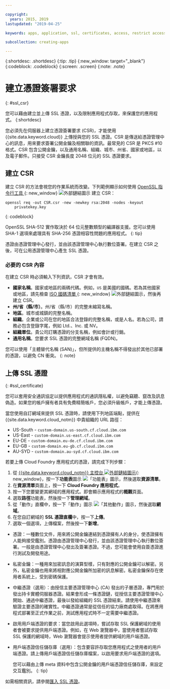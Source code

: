 ```yaml
---

copyright:
  years: 2015, 2019
lastupdated: "2019-04-25"

keywords: apps, application, ssl, certificates, access, restrict access, create, csr, upload, import

subcollection: creating-apps

---
```


{:shortdesc: .shortdesc}
{:tip: .tip}
{:new_window: target="_blank"}
{:codeblock: .codeblock}
{:screen: .screen}
{:note: .note}

# 建立憑證簽署要求
{: #ssl_csr}

您可以藉由建立並上傳 SSL 憑證，以及限制應用程式存取，來保護您的應用程式。
{:shortdesc}

您必須先在伺服器上建立憑證簽署要求 (CSR)，才能使用 {{site.data.keyword.cloud}} 上傳授與您的 SSL 憑證。CSR 是傳送給憑證管理中心的訊息，用來要求簽署公開金鑰及相關聯的資訊。最常見的 CSR 是 PKCS #10 格式。CSR 包含公開金鑰，以及通用名稱、組織、城市、州省、國家或地區，以及電子郵件。只接受 CSR 金鑰長度 2048 位元的 SSL 憑證要求。

## 建立 CSR

建立 CSR 的方法會視您的作業系統而改變。下列範例顯示如何使用 [OpenSSL 指令行工具 ](http://www.openssl.org/){: new_window} ![外部鏈結圖示](../icons/launch-glyph.svg "外部鏈結圖示") 建立 CSR：

```
openssl req -out CSR.csr -new -newkey rsa:2048 -nodes -keyout
    privatekey.key
```
{: codeblock}

OpenSSL SHA-512 實作取決於 64 位元整數類型的編譯器支援。您可以使用 SHA-1 選項來處理具有 SHA-256 憑證相容性問題的應用程式。
{: tip}

憑證由憑證管理中心發行，並由該憑證管理中心執行數位簽署。在建立 CSR 之後，可在公用憑證管理中心產生 SSL 憑證。

### 必要的 CSR 內容

在建立 CSR 時必須輸入下列資訊，CSR 才會有效。

 * **國家名稱**。國家或地區的兩碼代碼。例如，`US` 是美國的國碼。若為其他國家或地區，請先檢查 [ISO 國碼清單 ](https://www.iso.org/obp/ui/#search){: new_window} ![外部鏈結圖示](../icons/launch-glyph.svg "外部鏈結圖示")，然後再建立 CSR。
 * **州/省（縣/市）**。州/省（縣/市）的完整未縮寫名稱。
 * **地區**。城市或城鎮的完整名稱。
 * **組織**。企業或公司在您的地區合法登錄的完整名稱，或是人名。若為公司，請務必包含登錄字尾，例如 Ltd.、Inc. 或 NV。
 * **組織單位**。貴公司訂購憑證的分支名稱，例如會計或行銷。
 * **通用名稱**。您要求 SSL 憑證的完整網域名稱 (FQDN)。

您可以使用「主體替代名稱 (SAN)」，但所提供的主機名稱不得發出於其他已部署的憑證，以避免 CN 衝突。
{: note}

## 上傳 SSL 憑證
{: #ssl_certificate}

您可以套用安全通訊協定以提供應用程式的通訊隱私權，以避免竊聽、竄改及訊息偽造。如果您的帳戶擁有者具有免費精簡帳戶，您必須升級帳戶，才能上傳憑證。

當您使用自訂網域來提供 SSL 憑證時，請使用下列地區端點，提供在 {{site.data.keyword.cloud_notm}} 中貴組織的 URL 路徑：

* US-South - `custom-domain.us-south.cf.cloud.ibm.com`
* US-East - `custom-domain.us-east.cf.cloud.ibm.com`
* EU-DE - `custom-domain.eu-de.cf.cloud.ibm.com`
* EU-GB - `custom-domain.eu-gb.cf.cloud.ibm.com`
* AU-SYD - `custom-domain.au-syd.cf.cloud.ibm.com`

若要上傳 Cloud Foundry 應用程式的憑證，請完成下列步驟：

1. 從 [{{site.data.keyword.cloud_notm}} 主控台 ![外部鏈結圖示](../icons/launch-glyph.svg "外部鏈結圖示")](https://{DomainName}){: new_window}，按一下**功能表**圖示 ![「功能表」圖示](../icons/icon_hamburger.svg)，然後選取**資源清單**。
2. 在**資源清單**頁面上，按一下 **Cloud Foundry 應用程式**。
3. 按一下您要變更其網域的應用程式。即會顯示應用程式的**概觀**頁面。
4. 選取**路徑**功能表，然後按一下**管理網域**。
5. 從「動作」直欄中，按一下「動作」圖示 ![「其他動作」圖示](../icons/action-menu-icon.svg)，然後選取**網域**。
6. 在您自訂網域的 **SSL 憑證直欄**中，按一下**上傳**。
7. 選取一個選項，上傳檔案，然後按一下**新增**。
  
  * 憑證：一種數位文件，用來將公開金鑰連結到憑證擁有人的身分，使憑證擁有人能夠接受鑑別。憑證由憑證管理中心發行，並由該憑證管理中心執行數位簽署。一般是由憑證管理中心發出及簽署憑證。不過，您可能會使用自簽憑證進行測試及開發用途。
  * 私密金鑰：一種用來加密訊息的演算型樣，只有對應的公開金鑰可以解密。另外，私密金鑰也用來將相對應公開金鑰所加密的訊息解密。私密金鑰保存在使用者系統上，受到密碼保護。
  * 中繼憑證（選用）：由授信主要憑證管理中心 (CA) 發出的子層憑證，專門用於發出持卡實體伺服器憑證。結果會形成一條憑證鏈，從授信主要憑證管理中心開始、通過中繼憑證，最後以發給組織的 SSL 憑證結束。請使用中繼憑證來驗證主要憑證的確實性。中繼憑證通常是從信任的協力廠商處取得。在將應用程式部署至正式作業之前，測試應用程式時不一定需要中繼憑證。
  * 啟用用戶端憑證的要求：當您啟用此選項時，嘗試存取 SSL 保護網域的使用者會被要求提供用戶端憑證。例如，在 Web 瀏覽器中，當使用者嘗試存取 SSL 保護的網域時，Web 瀏覽器會提示使用者提供網域的用戶端憑證。
   
  * 用戶端憑證信任儲存庫（選用）：包含要容許存取您應用程式之使用者的用戶端憑證。請上傳用戶端憑證信任儲存庫檔案，以啟用要求用戶端憑證的選項。
  
    您可以藉由上傳 meta 資料中包含公開金鑰的用戶端憑證信任儲存庫，來設定交互鑑別。
  {: tip}

如需相關資訊，請參閱[匯入 SSL 憑證](/docs/ssl-certificates?topic=ssl-certificates-importing-ssl-certificates)。
